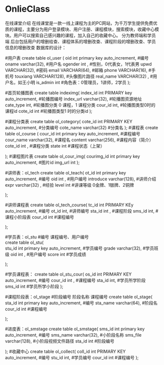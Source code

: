 # OnlieClass

在线课堂介绍
  在线课堂是一款一线上课程为主的PC网站，为千万学生提供免费优质的课程，主要分为用户登录模块、用户注册、课程模块，搜索模块，收藏中心模块。用户可以搜索自己感兴趣的课程，加入自己的收藏中心。
  分为教师端和学员端
  后台包括用户的增删给查、课程体系的增删改查、课程阶段的增删改查、学员信息的增删改查
数据库的设计：
  





#用户表
create table ol_user  (
oid int primary key auto_increment,  #编号
oname  varchar(32),                  #用户名
ogender int ,                        #性别，0代表女，1代表男
upwd  VARCHAR(32),                   #密码
email VARCHAR(64),                   #邮箱
phone VARCHAR(16),             #手机号
touxiang VARCHAR(128),        #头像图片路径
real_name VARCHAR(32) ,      #用户名，如王小明
is_admin int                #角色表：0管理员，1讲师，2学员
);

#首页轮播图表
create table indeximg(
index_id  int  PRIMARY key auto_increment,   #轮播图编号
index_url  varchar(32),                      #轮播图资源地址
cate_type  int,                              #轮播图分类  0 课程，1  课程分类
cour_id   int,                               #轮播图类型0时的课程id
cote_id    int                                #轮播图类型1 时的分类id
);




#课程分类表
create  table ol_cotegory(
  cote_id    int PRIMARY KEY auto_increment,  #分类编号
  cote_name  varchar(32)                      #分类名
);
#课程表
create table  ol_course (
  cour_id  int  primary key  auto_increment,  #课程编号
  cour_name  varchar(32),                     #课程名
  content   varchar(256),                     #课程内容（简介）
  cote_id   int ,                             #课程分类
  state      int                              #课程状态（上架）
  
);
#课程图片表
create table ol_cour_img(
  courimg_id   int primary key auto_increment, #图片id
  img_url     int
);

#讲师表：ol_tech
create  table ol_teach(
  ot_id  int primary key auto_increment,  #编号
  oid   int  ,                            #用户编号 
  introduce   varchar(128),                #讲师介绍
  expr varchar(32) ,                       #经验
  level int                               #讲课等级 0金牌、1银牌、2铜牌
  
);

#讲师课程表
create table ol_tech_course(
    tc_id   int  PRIMARY KEy auto_increment,  #编号
	ot_id   int,                              #讲师编号
	sta_id   int ,                          #课程阶段
	sms_id    int,                          #课程小阶段表
    cour_id   int                              #课程编号
  
);

#学员表：ol_stu
#编号 课程编号、用户编号         
create  table ol_stu(                                    
  stu_id  int  primary key  auto_increment,  #学员编号
  grade   varchar(32),                       #学员班级
  oid   int  ,                                #用户编号
  score  int                                 #学员成绩
  
);

#学员课程表：
create table ol_stu_cour(
 os_id  int PRIMARY KEY auto_increment,      #编号
 cour_id int  ,                               #课程编号
 sta_id  int,                               #学员所学阶段
 sms_id   int                                #学员所学小阶段
);



#课程阶段表：ol_stage
#阶段编号 阶段名称 课程编号
create table  ol_stage(
sta_id int primary key auto_increment,   #编号
sta_name  varchar(64),                    #阶段名
cour_id int                              #课程编号

);


#进度表：ol_smstage
create  table ol_smstage(
sms_id int  primary key auto_increment,   #编号
sms_name varchar(32),                    #小阶段名称
sms_file  varchar(128),                  #小阶段视频文件路径
sta_id int                               #阶段编号

);
#收藏中心
create table ol_collect(
coll_id   int PRIMARY KEY auto_increment,  #编号
stu_id   int,                              #学员编号
cour_id  int                               #课程编号
);

